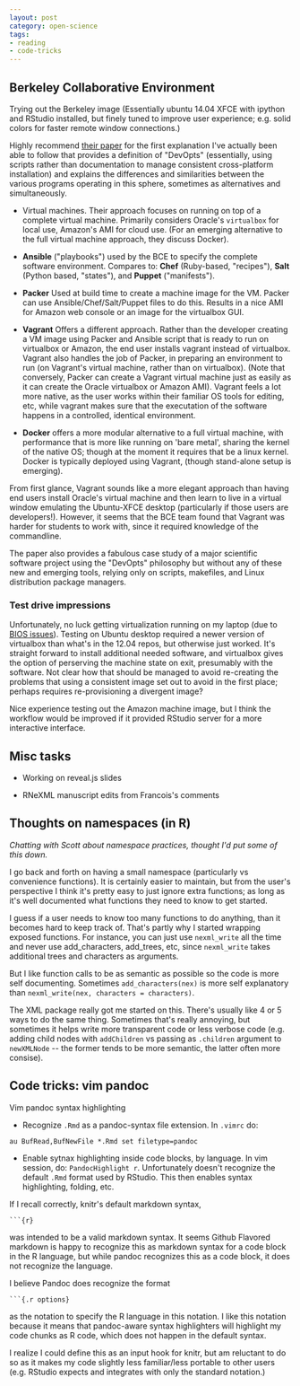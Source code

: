```yaml
---
layout: post
category: open-science
tags:
- reading
- code-tricks
---
```




## Berkeley Collaborative Environment

Trying out the Berkeley image (Essentially ubuntu 14.04 XFCE with ipython
and RStudio installed, but finely tuned to improve user experience;
e.g. solid colors for faster remote window connections.)

Highly recommend [their paper](https://t.co/TJ9ObbL8i8) for the first
explanation I've actually been able to follow that provides a definition
of "DevOpts" (essentially, using scripts rather than documentation
to manage consistent cross-platform installation) and explains the
differences and similarities between the various programs operating in
this sphere, sometimes as alternatives and simultaneously.


- Virtual machines. Their approach focuses on running on top of a complete
virtual machine. Primarily considers Oracle's `virtualbox` for local use,
Amazon's AMI for cloud use.  (For an emerging alternative to the full
virtual machine approach, they discuss Docker).

- **Ansible** ("playbooks") used by the BCE to specify the complete
software environment. Compares to: **Chef** (Ruby-based, "recipes"),
**Salt** (Python based, "states"), and **Puppet** ("manifests").

- **Packer** Used at build time to create a machine image for the VM.
Packer can use Ansible/Chef/Salt/Puppet files to do this.  Results in
a nice AMI for Amazon web console or an image for the virtualbox GUI.

- **Vagrant** Offers a different approach.  Rather than the developer
creating a VM image using Packer and Ansible script that is ready to
run on virtualbox or Amazon, the end user installs vagrant instead
of virtualbox. Vagrant also handles the job of Packer, in preparing
an environment to run (on Vagrant's virtual machine, rather than on
virtualbox). (Note that conversely, Packer can create a Vagrant virtual
machine just as easily as it can create the Oracle virtualbox or Amazon
AMI). Vagrant feels a lot more native, as the user works within their
familiar OS tools for editing, etc, while vagrant makes sure that
the executation of the software happens in a controlled, identical
environment.

- **Docker** offers a more modular alternative to a full virtual machine,
with performance that is more like running on 'bare metal', sharing the
kernel of the native OS; though at the moment it requires that be a linux
kernel. Docker is typically deployed using Vagrant, (though stand-alone
setup is emerging).


From first glance, Vagrant sounds like a more elegant approach than having
end users install Oracle's virtual machine and then learn to live in a
virtual window emulating the Ubuntu-XFCE desktop (particularly if those
users are developers!).  However, it seems that the BCE team found that
Vagrant was harder for students to work with, since it required knowledge
of the commandline.

The paper also provides a fabulous case study of a major scientific
software project using the "DevOpts" philosophy but without any of these
new and emerging tools, relying only on scripts, makefiles, and Linux
distribution package managers.


### Test drive impressions

Unfortunately, no luck getting
virtualization running on my laptop (due to [BIOS
issues](ttps://github.com/dlab-berkeley/collaboratool/issues/created_by/cboettig)).
Testing on Ubuntu desktop required a newer version of virtualbox than
what's in the 12.04 repos, but otherwise just worked.  It's straight
forward to install additional needed software, and virtualbox gives
the option of perserving the machine state on exit, presumably with
the software.  Not clear how that should be managed to avoid re-creating
the problems that using a consistent image set out to avoid in the first
place; perhaps requires re-provisioning a divergent image?

Nice experience testing out the Amazon machine image, but I think the
workflow would be improved if it provided RStudio server for a more
interactive interface.


Misc tasks
-----------

- Working on reveal.js slides


- RNeXML manuscript edits from Francois's comments


Thoughts on namespaces (in R)
-----------------------------

_Chatting with Scott about namespace practices, thought I'd put
some of this down._

I go back and forth on having a small namespace (particularly vs
convenience functions).  It is certainly easier to maintain, but from
the user's perspective I think it's pretty easy to just ignore extra
functions; as long as it's well documented what functions they need to
know to get started.

I guess if a user needs to know too many functions to do anything, than
it becomes hard to keep track of. That's partly why I started wrapping
exposed functions. For instance, you can just use `nexml_write` all the
time and never use add_characters, add_trees, etc, since `nexml_write`
takes additional trees and characters as arguments.

But I like function calls to be as semantic as possible so the code is
more self documenting.  Sometimes `add_characters(nex)` is more self
explanatory than `nexml_write(nex, characters = characters)`.


The XML package really got me started on this.  There's usually like
4 or 5 ways to do the same thing. Sometimes that's really annoying,
but sometimes it helps write more transparent code or less verbose code
(e.g. adding child nodes with `addChildren` vs passing as `.children`
argument to `newXMLNode` -- the former tends to be more semantic, the
latter often more consise).


## Code tricks: vim pandoc

Vim pandoc syntax highlighting

- Recognize `.Rmd` as a pandoc-syntax file extension. In `.vimrc` do:

```vim
au BufRead,BufNewFile *.Rmd set filetype=pandoc
```

- Enable sytnax highlighting inside code blocks, by language. In vim session, do: `PandocHighlight r`. Unfortunately doesn't recognize the default `.Rmd` format used by RStudio.  This then enables syntax highlighting, folding, etc.


If I recall correctly, knitr's default markdown syntax,

~~~
```{r}
~~~

was intended to be a valid markdown syntax. It seems Github Flavored
markdown is happy to recognize this as markdown syntax for a code
block in the R language, but while pandoc recognizes this as a code
block, it does not recognize the language.

I believe Pandoc does recognize the format

~~~
```{.r options}
~~~

as the notation to specify the R language in this notation. I like
this notation because it means that pandoc-aware syntax highlighters
will highlight my code chunks as R code, which does not happen in the
default syntax.

I realize I could define this as an input hook for knitr, but am
reluctant to do so as it makes my code slightly less familiar/less
portable to other users (e.g. RStudio expects and integrates with only
the standard notation.)




